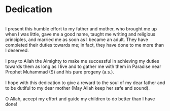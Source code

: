 Dedication
==========

   
 I present this humble effort to my father and mother, who brought me up
when I was little, gave me a good name, taught me writing and religious
principles, and married me as soon as I became an adult. They have
completed their duties towards me; in fact, they have done to me more
than I deserved.  
    
 I pray to Allah the Almighty to make me successful in achieving my
duties towards them as long as I live and to gather me with them in
Paradise near Prophet Muhammad (S) and his pure progeny (a.s.).  
    
 I hope with this dedication to give a reward to the soul of my dear
father and to be dutiful to my dear mother (May Allah keep her safe and
sound).  
    
 O Allah, accept my effort and guide my children to do better than I
have done!  
  


